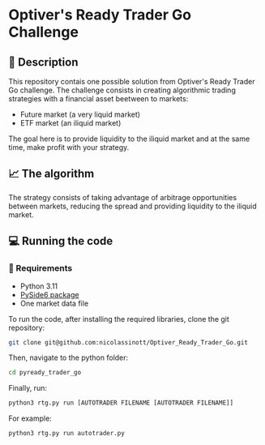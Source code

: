 # Optiver's Ready Trader Go Challenge

## :open_book: Description 

This repository contais one possible solution from Optiver's Ready Trader Go challenge. The challenge consists in creating algorithmic trading strategies with a financial asset beetween to markets: 

* Future market (a very liquid market)
* ETF market (an iliquid market)

The goal here is to provide liquidity to the iliquid market and at the same time, make profit with your strategy.

## :chart_with_upwards_trend: The algorithm

The strategy consists of taking advantage of arbitrage opportunities between markets, reducing the spread and providing liquidity to the iliquid market. 

## :computer: Running the code

### :scroll: Requirements 

* Python 3.11
* [PySide6 package](https://pypi.org/project/PySide6/)
* One market data file 

To run the code, after installing the required libraries, clone the git repository:

``` bash
git clone git@github.com:nicolassinott/Optiver_Ready_Trader_Go.git
```

Then, navigate to the python folder:

``` bash
cd pyready_trader_go
```

Finally, run:

```bash
python3 rtg.py run [AUTOTRADER FILENAME [AUTOTRADER FILENAME]]
```

For example:

```bash
python3 rtg.py run autotrader.py
```

